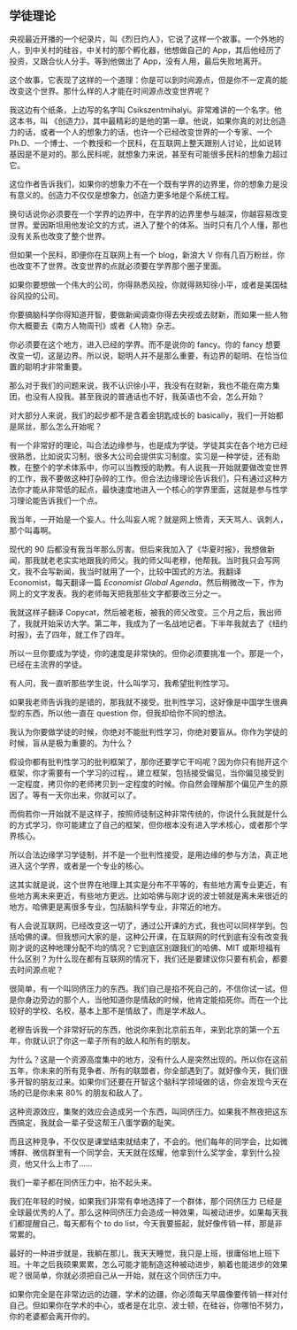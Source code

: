 ## 学徒理论

央视最近开播的一个纪录片，叫《烈日灼人》，它说了这样一个故事。一个外地的人，到中关村的硅谷，中关村的那个孵化器，他想做自己的 App，其后他经历了投资，又跟合伙人分手。等到他做出了 App，没有人用，最后失败地离开。这个故事，它表现了这样的一个道理：你是可以到时间源点，但是你不一定真的能改变这个世界。那什么样的人才能在时间源点改变世界呢？
我这边有个纸条，上边写的名字叫 Csikszentmihalyi。非常难讲的一个名字。他这本书，叫 《创造力》，其中最精彩的是他的第一章。他说，如果你真的对比创造力的话，或者一个人的想象力的话，也许一个已经改变世界的一个专家、一个 Ph.D、一个博士、一个教授和一个民科，在互联网上整天跟别人讨论，比如说转基因是不是对的。那么民科呢，就想象力来说，甚至有可能很多民科的想象力超过它。
这位作者告诉我们，如果你的想象力不在一个既有学界的边界里，你的想象力是没有意义的。创造力不仅仅是想象力，创造力更多地是个系统工程。换句话说你必须要在一个学界的边界中，在学界的边界里参与越深，你越容易改变世界。爱因斯坦用他发论文的方式，进入了整个的体系。当时只有几个人懂，那也没有关系也改变了整个世界。
但如果一个民科，即便你在互联网上有一个 blog，新浪大 V 你有几百万粉丝，你也改变不了世界。改变世界的点就必须要在学界那个圈子里面。如果你要想做一个伟大的公司，你得熟悉风投，你就得熟知徐小平，或者是美国硅谷风投的公司。你要搞脑科学你得知道开智，要做新闻调查你得去央视或去财新，而如果一些人物你大概要去《南方人物周刊》或者《人物》杂志。
你必须要在这个地方，进入已经的学界。而不是说你的 fancy。你的 fancy 想要改变一切，这是边界。所以说，聪明人并不是那么重要，有边界的聪明、在恰当位置的聪明才非常重要。那么对于我们的问题来说，我不认识徐小平，我没有在财新，我也不能在南方集团，也没有人投我。甚至我说的普通话也不好，我英语也不会，怎么开始？
对大部分人来说，我们的起步都不是含着金钥匙成长的 basically，我们一开始都是屌丝，那么怎么开始呢？
有一个非常好的理论，叫合法边缘参与，也是成为学徒。学徒其实在各个地方已经很熟悉，比如说实习制，很多大公司会提供实习制度。实习是一种学徒，还有助教，在整个的学术体系中，你可以当教授的助教。有人说我一开始就要做改变世界的工作，我不要做这种打杂碎的工作。但合法边缘理论告诉我们，只有通过这种方法你才能从非常低的起点，最快速度地进入一个核心的学界里面，这就是参与性学习理论能告诉我们一个点。
我当年，一开始是一个妄人。什么叫妄人呢？就是网上愤青，天天骂人、讽刺人，那个叫毒啊。
现代的 90 后都没有我当年那么厉害。但后来我加入了《华夏时报》，我想做新闻，那我就老老实实地跟我的师父。我的师父叫老穆，他帮我。当时我只会写网文，我不会写新闻，我当时就用了一个，比较中国式的方法。我翻译 Economist，每天翻译一篇 *Economist Global Agenda*。然后稍微改一下，作为网上的文字发表。我的老师每天把我那些文字都要改三分之一。
我就这样子翻译 Copycat，然后被老板，被我的师父改变。三个月之后，我出师了，我就开始采访大学。第二年，我成为了一名战地记者。下半年我就去了《纽约时报》，去了四年，就工作了四年。
所以一旦你要成为学徒，你的速度是非常快的。但你必须要挑准一个。那是一个，已经在主流界的学徒。有人问，我一直听那些学生说，什么叫学习，我希望批判性学习。
如果我老师告诉我的是错的，那我就不接受。批判性学习，这好像是中国学生很典型的东西，所以他一直在 question 你，但我却给你不同的想法。
我认为你要做学徒的时候，你绝对不能批判性学习，你绝对要盲从。你作为学徒的时候，盲从是极为重要的。为什么？
假设你都有批判性学习的批判框架了，那你还要学它干吗呢？因为你只有抛开这个框架，你才需要有一个学习的过程，。建立框架，包括接受偏见，当你偏见接受到一定程度，拷贝你的老师拷贝到一定程度的时候。你自然会理解那个偏见产生的原因了。等有一天你出来，你就可以了。

而倘若你一开始就不是这样子，按照师徒制这种非常传统的，你说什么我就是什么的方式学习，你可能建立了自己的框架，但你根本没有进入学术核心，或者那个学界核心。所以合法边缘学习学徒制，并不是一个批判性接受，是用边缘的参与方法，真正地进入这个学界，或者是一个专业的核心。
这其实就是说，这个世界在地理上其实是分布不平等的，有些地方离专业更近，有些地方离未来更近，有些地方更远。比如哈佛与刚才说的波士顿就是离未来很近的地方。哈佛更是离很多专业，包括脑科学专业，非常近的地方。
有人会说互联网，已经改变这一切了，通过公开课的方式，我也可以同样学到。包括哈佛的课。但我想问大家的是，这种公开课，在互联网的时代到底有没有改变我刚才说的这种地理分配不均的情况？它到底区别跟我们的哈佛、MIT 或斯坦福有什么区别？为什么现在都有互联网的情况下，我们还是要建议你只要有机会，都要去时间源点呢？
很简单，有一个叫同侪压力的东西。我们自己是掐不死自己的，不信你试一试。但是你身边旁边的那个人，当他知道你是情敌的时候，他肯定能掐死你。而在一个比较好的学校、名校，基本上那不是情敌了，而是学术敌人。
老穆告诉我一个非常好玩的东西，他说你来到北京前五年，来到北京的第一个五年，你就认识了你这一辈子所有的敌人和所有的朋友。
为什么？这是一个资源高度集中的地方，没有什么人是突然出现的。所以你在这前五年，你未来的所有竞争者、所有的联盟者，你全部遇到了。就好像今天，我们很多开智的朋友过来。如果你们还要在开智这个脑科学领域做的话，你会发现今天在场的已是你未来 80% 的朋友和敌人了。这种资源效应，集聚的效应会造成另一个东西，叫同侪压力。如果我不熬夜把这东西搞定，我就会一辈子受这帮王八蛋学霸的耻笑。
而且这种竞争，不仅仅是课堂结束就结束了，不会的。他们每年的同学会，比如微博群、微信群里有一个同学会，天天就在炫耀，他拿到什么奖学金，拿到什么投资，他又什么上市了……
我们一辈子都在同侪压力中，抬不起头来。

我们在年轻的时候，如果我们非常有幸地选择了一个群体，那个同侪压力已经是全球最优秀的人了。那么这种同侪压力会造成一种效果，叫被动进步。如果每天我们都提醒自己，每天都有个 to do list，今天我要振起，就好像传销一样，那是非常累的。最好的一种进步就是，我躺在那儿，我天天睡觉，我只是上班，很庸俗地上班下班。十年之后我硕果累累，怎么可能才能制造这种被动进步，躺着也能进步的效果呢？很简单，你就必须把自己从一开始，就在这个同侪压力中。
如果你完全是在非常边远的边疆，学术的边疆，你必须每天早晨像要传销一样对付自己。但如果你在学术的中心，或者是在北京、波士顿，在硅谷，你哪怕不努力，你的老婆都会离开你的。